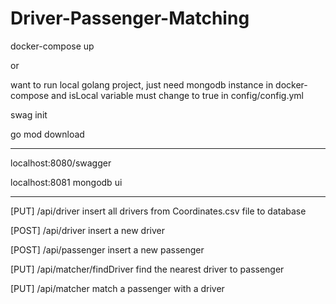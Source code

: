 # Driver-Passenger-Matching


docker-compose up

or

want to run local golang project, just need mongodb instance in docker-compose and isLocal variable must change to true in config/config.yml 

swag init

go mod download

-------------------------

localhost:8080/swagger

localhost:8081 mongodb ui

-----------------

[PUT] /api/driver insert all drivers from Coordinates.csv file to database

[POST] /api/driver insert a new driver 

[POST] /api/passenger insert a new passenger 

[PUT] /api/matcher/findDriver find the nearest driver to passenger 

[PUT] /api/matcher match a passenger with a driver
